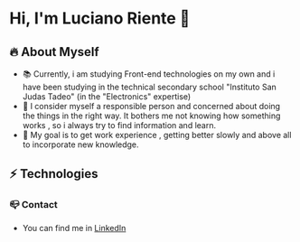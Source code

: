 # Hi, I'm Luciano Riente 👋

## :fire: About Myself
* :books: Currently, i am studying Front-end technologies on my own and i have been studying in the technical secondary school "Instituto San Judas Tadeo" (in the "Electronics" expertise)
* :mag_right: I consider myself a responsible person and concerned about doing the things in the right way. It bothers me not knowing how something works , so i always try to find information and learn.
* :money_with_wings: My goal is to get work experience , getting better slowly and above all to incorporate new knowledge.

## :zap: Technologies

### :mailbox_closed: Contact
* You can find me in [LinkedIn]




[LinkedIn]:https://www.linkedin.com/in/luciano-riente-7551901b1/?locale=en_US

<!--
**Lucssiano/lucssiano** is a ✨ _special_ ✨ repository because its `README.md` (this file) appears on your GitHub profile.

Here are some ideas to get you started:

- 🔭 I’m currently working on ...
- 🌱 I’m currently learning ...
- 👯 I’m looking to collaborate on ...
- 🤔 I’m looking for help with ...
- 💬 Ask me about ...
- 📫 How to reach me: ...
- 😄 Pronouns: ...
- ⚡ Fun fact: ...
-->
